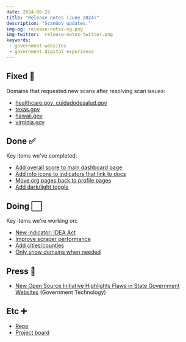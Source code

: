 ```yaml
---
date: 2024-06-25
title: "Release notes (June 2024)"
description: "ScanGov updates."
img-og: release-notes-og.png
img-twitter:  release-notes-twitter.png
keywords:
 - government websites
 - government digital experience
---
```


## Fixed &#128170;

Domains that requested new scans after resolving scan issues:

- [healthcare.gov, cuidadodesalud.gov](https://github.com/civichackingagency/scangov/issues/145)
- [texas.gov](https://github.com/civichackingagency/scangov/issues/144)
- [hawaii.gov](https://github.com/civichackingagency/scangov/issues/141)
- [virginia.gov](https://github.com/civichackingagency/scangov/issues/131)

## Done &#9989; 

Key items we've completed:

- [Add overall score to main dashboard page](https://docs.scangov.org/press/)
- [Add info icons to indicators that link to docs](https://github.com/civichackingagency/scangov/issues/121)
- [Move org pages back to profile pages](https://github.com/civichackingagency/scangov/issues/113)
- [Add dark/light toggle](https://github.com/civichackingagency/scangov/issues/106)

## Doing &#11036;

Key items we're working on:

- [New indicator: IDEA Act](https://github.com/civichackingagency/scangov/issues/136)
- [Improve scraper performance](https://github.com/civichackingagency/scangov/issues/146)
- [Add cities/counties](https://github.com/civichackingagency/scangov/issues/132)
- [Only show domains when needed](https://github.com/civichackingagency/scangov/issues/143)

## Press &#128240;

- [New Open Source Initiative Highlights Flaws in State Government Websites](https://www.govtech.com/podcasts/new-open-source-initiative-highlights-flaws-in-state-government-websites) (Government Technology)

## Etc &#10133;

- [Repo](https://github.com/civichackingagency/scangov)
- [Project board](https://github.com/orgs/civichackingagency/projects/2)